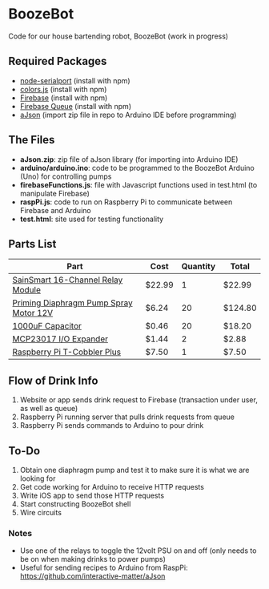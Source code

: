 # BoozeBot
Code for our house bartending robot, BoozeBot (work in progress)

## Required Packages
 - [node-serialport](https://github.com/voodootikigod/node-serialport) (install with npm)
 - [colors.js](https://github.com/marak/colors.js/) (install with npm)
 - [Firebase](https://github.com/firebase) (install with npm)
 - [Firebase Queue](https://github.com/firebase/firebase-queue) (install with npm)
 - [aJson](https://github.com/interactive-matter/aJson) (import zip file in repo to Arduino IDE before programming)

## The Files
 - **aJson.zip**: zip file of aJson library (for importing into Arduino IDE)
 - **arduino/arduino.ino**: code to be programmed to the BoozeBot Arduino (Uno) for controlling pumps
 - **firebaseFunctions.js**: file with Javascript functions used in test.html (to manipulate Firebase)
 - **raspPi.js**: code to run on Raspberry Pi to communicate between Firebase and Arduino
 - **test.html**: site used for testing functionality

## Parts List
| Part | Cost | Quantity | Total |
|------|------|------|------|
|[SainSmart 16-Channel Relay Module](http://www.amazon.com/SainSmart-16-CH-16-Channel-Relay-Module/dp/B0057OC66U/ref=sr_1_3?ie=UTF8&qid=1434582815&sr=8-3&keywords=sainsmart+relay)|$22.99|1|$22.99|
|[Priming Diaphragm Pump Spray Motor 12V](http://www.amazon.com/gp/product/B00HR8MS7G/ref=ox_sc_act_title_1?ie=UTF8&psc=1&smid=A1THAZDOWP300U)|$6.24|20|$124.80|
|[1000uF Capacitor](http://www.digikey.com/scripts/DkSearch/dksus.dll?Detail&itemSeq=174381113&uq=635701630035665475)|$0.46|20|$18.20|
|[MCP23017 I/O Expander](http://www.digikey.com/product-detail/en/MCP23017-E%2FSP/MCP23017-E%2FSP-ND/894272)|$1.44|2|$2.88|
|[Raspberry Pi T-Cobbler Plus](http://www.adafruit.com/products/1989)|$7.50|1|$7.50|

## Flow of Drink Info
1. Website or app sends drink request to Firebase (transaction under user, as well as queue)
2. Raspberry Pi running server that pulls drink requests from queue
3. Raspberry Pi sends commands to Arduino to pour drink

## To-Do
1. Obtain one diaphragm pump and test it to make sure it is what we are looking for
2. Get code working for Arduino to receive HTTP requests
3. Write iOS app to send those HTTP requests
4. Start constructing BoozeBot shell
5. Wire circuits

### Notes
- Use one of the relays to toggle the 12volt PSU on and off (only needs to be on when making drinks to power pumps)
- Useful for sending recipes to Arduino from RaspPi: https://github.com/interactive-matter/aJson
